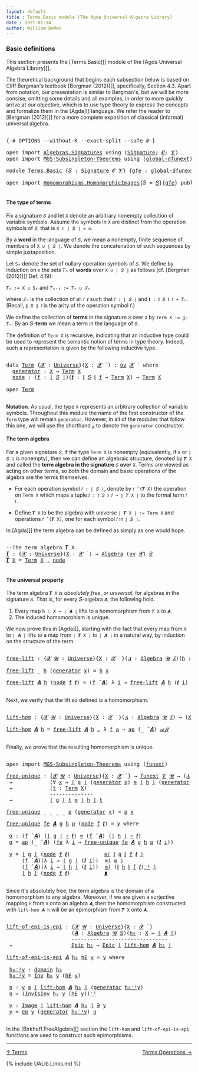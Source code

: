 ```yaml
---
layout: default
title : Terms.Basic module (The Agda Universal Algebra Library)
date : 2021-01-14
author: William DeMeo
---
```


### <a id="basic-definitions">Basic definitions</a>

This section presents the [Terms.Basic][] module of the [Agda Universal Algebra Library][].

The theoretical background that begins each subsection below is based on Cliff Bergman's textbook [Bergman (2012)][], specifically, Section 4.3.  Apart from notation, our presentation is similar to Bergman's, but we will be more concise, omitting some details and all examples, in order to more quickly arrive at our objective, which is to use type theory to express the concepts and formalize them in the [Agda][] language.  We refer the reader to [Bergman (2012)][] for a more complete exposition of classical (informal) universal algebra.

<pre class="Agda">

<a id="833" class="Symbol">{-#</a> <a id="837" class="Keyword">OPTIONS</a> <a id="845" class="Pragma">--without-K</a> <a id="857" class="Pragma">--exact-split</a> <a id="871" class="Pragma">--safe</a> <a id="878" class="Symbol">#-}</a>

<a id="883" class="Keyword">open</a> <a id="888" class="Keyword">import</a> <a id="895" href="Algebras.Signatures.html" class="Module">Algebras.Signatures</a> <a id="915" class="Keyword">using</a> <a id="921" class="Symbol">(</a><a id="922" href="Algebras.Signatures.html#1299" class="Function">Signature</a><a id="931" class="Symbol">;</a> <a id="933" href="universes.html#613" class="Generalizable">𝓞</a><a id="934" class="Symbol">;</a> <a id="936" href="universes.html#617" class="Generalizable">𝓥</a><a id="937" class="Symbol">)</a>
<a id="939" class="Keyword">open</a> <a id="944" class="Keyword">import</a> <a id="951" href="MGS-Subsingleton-Theorems.html" class="Module">MGS-Subsingleton-Theorems</a> <a id="977" class="Keyword">using</a> <a id="983" class="Symbol">(</a><a id="984" href="MGS-Subsingleton-Theorems.html#3468" class="Function">global-dfunext</a><a id="998" class="Symbol">)</a>

<a id="1001" class="Keyword">module</a> <a id="1008" href="Terms.Basic.html" class="Module">Terms.Basic</a> <a id="1020" class="Symbol">{</a><a id="1021" href="Terms.Basic.html#1021" class="Bound">𝑆</a> <a id="1023" class="Symbol">:</a> <a id="1025" href="Algebras.Signatures.html#1299" class="Function">Signature</a> <a id="1035" href="universes.html#613" class="Generalizable">𝓞</a> <a id="1037" href="universes.html#617" class="Generalizable">𝓥</a><a id="1038" class="Symbol">}</a> <a id="1040" class="Symbol">{</a><a id="1041" href="Terms.Basic.html#1041" class="Bound">gfe</a> <a id="1045" class="Symbol">:</a> <a id="1047" href="MGS-Subsingleton-Theorems.html#3468" class="Function">global-dfunext</a><a id="1061" class="Symbol">}</a> <a id="1063" class="Keyword">where</a>

<a id="1070" class="Keyword">open</a> <a id="1075" class="Keyword">import</a> <a id="1082" href="Homomorphisms.HomomorphicImages.html" class="Module">Homomorphisms.HomomorphicImages</a><a id="1113" class="Symbol">{</a><a id="1114" class="Argument">𝑆</a> <a id="1116" class="Symbol">=</a> <a id="1118" href="Terms.Basic.html#1021" class="Bound">𝑆</a><a id="1119" class="Symbol">}{</a><a id="1121" href="Terms.Basic.html#1041" class="Bound">gfe</a><a id="1124" class="Symbol">}</a> <a id="1126" class="Keyword">public</a>

</pre>

#### <a id="the-type-of-terms">The type of terms</a>

Fix a signature `𝑆` and let `X` denote an arbitrary nonempty collection of variable symbols. Assume the symbols in `X` are distinct from the operation symbols of `𝑆`, that is `X ∩ ∣ 𝑆 ∣ = ∅`.

By a **word** in the language of `𝑆`, we mean a nonempty, finite sequence of members of `X ∪ ∣ 𝑆 ∣`. We denote the concatenation of such sequences by simple juxtaposition.

Let `S₀` denote the set of nullary operation symbols of `𝑆`. We define by induction on `n` the sets `𝑇ₙ` of **words** over `X ∪ ∣ 𝑆 ∣` as follows (cf. [Bergman (2012)][] Def. 4.19):

`𝑇₀ := X ∪ S₀` and `𝑇ₙ₊₁ := 𝑇ₙ ∪ 𝒯ₙ`

where `𝒯ₙ` is the collection of all `𝑓 𝒕` such that `𝑓 : ∣ 𝑆 ∣` and `𝒕 : ∥ 𝑆 ∥ 𝑓 → 𝑇ₙ`. (Recall, `∥ 𝑆 ∥ 𝑓` is the arity of the operation symbol 𝑓.)

We define the collection of **terms** in the signature `𝑆` over `X` by `Term X := ⋃ₙ 𝑇ₙ`. By an 𝑆-**term** we mean a term in the language of `𝑆`.

The definition of `Term X` is recursive, indicating that an inductive type could be used to represent the semantic notion of terms in type theory. Indeed, such a representation is given by the following inductive type.

<pre class="Agda">

<a id="2317" class="Keyword">data</a> <a id="Term"></a><a id="2322" href="Terms.Basic.html#2322" class="Datatype">Term</a> <a id="2327" class="Symbol">{</a><a id="2328" href="Terms.Basic.html#2328" class="Bound">𝓧</a> <a id="2330" class="Symbol">:</a> <a id="2332" href="universes.html#551" class="Function">Universe</a><a id="2340" class="Symbol">}(</a><a id="2342" href="Terms.Basic.html#2342" class="Bound">X</a> <a id="2344" class="Symbol">:</a> <a id="2346" href="Terms.Basic.html#2328" class="Bound">𝓧</a> <a id="2348" href="universes.html#758" class="Function Operator">̇</a> <a id="2350" class="Symbol">)</a> <a id="2352" class="Symbol">:</a> <a id="2354" href="Algebras.Products.html#1999" class="Function">ov</a> <a id="2357" href="Terms.Basic.html#2328" class="Bound">𝓧</a> <a id="2359" href="universes.html#758" class="Function Operator">̇</a>  <a id="2362" class="Keyword">where</a>
  <a id="Term.generator"></a><a id="2370" href="Terms.Basic.html#2370" class="InductiveConstructor">generator</a> <a id="2380" class="Symbol">:</a> <a id="2382" href="Terms.Basic.html#2342" class="Bound">X</a> <a id="2384" class="Symbol">→</a> <a id="2386" href="Terms.Basic.html#2322" class="Datatype">Term</a> <a id="2391" href="Terms.Basic.html#2342" class="Bound">X</a>
  <a id="Term.node"></a><a id="2395" href="Terms.Basic.html#2395" class="InductiveConstructor">node</a> <a id="2400" class="Symbol">:</a> <a id="2402" class="Symbol">(</a><a id="2403" href="Terms.Basic.html#2403" class="Bound">f</a> <a id="2405" class="Symbol">:</a> <a id="2407" href="Prelude.Preliminaries.html#12622" class="Function Operator">∣</a> <a id="2409" href="Terms.Basic.html#1021" class="Bound">𝑆</a> <a id="2411" href="Prelude.Preliminaries.html#12622" class="Function Operator">∣</a><a id="2412" class="Symbol">)(</a><a id="2414" href="Terms.Basic.html#2414" class="Bound">𝒕</a> <a id="2416" class="Symbol">:</a> <a id="2418" href="Prelude.Preliminaries.html#12700" class="Function Operator">∥</a> <a id="2420" href="Terms.Basic.html#1021" class="Bound">𝑆</a> <a id="2422" href="Prelude.Preliminaries.html#12700" class="Function Operator">∥</a> <a id="2424" href="Terms.Basic.html#2403" class="Bound">f</a> <a id="2426" class="Symbol">→</a> <a id="2428" href="Terms.Basic.html#2322" class="Datatype">Term</a> <a id="2433" href="Terms.Basic.html#2342" class="Bound">X</a><a id="2434" class="Symbol">)</a> <a id="2436" class="Symbol">→</a> <a id="2438" href="Terms.Basic.html#2322" class="Datatype">Term</a> <a id="2443" href="Terms.Basic.html#2342" class="Bound">X</a>

<a id="2446" class="Keyword">open</a> <a id="2451" href="Terms.Basic.html#2322" class="Module">Term</a>

</pre>

**Notation**. As usual, the type `X` represents an arbitrary collection of variable symbols. Throughout this module the name of the first constructor of the `Term` type will remain `generator`. However, in all of the modules that follow this one, we will use the shorthand `ℊ` to denote the `generator` constructor.



#### <a id="the-term-algebra">The term algebra</a>

For a given signature `𝑆`, if the type `Term X` is nonempty (equivalently, if `X` or `∣ 𝑆 ∣` is nonempty), then we can define an algebraic structure, denoted by `𝑻 X` and called the **term algebra in the signature** `𝑆` **over** `X`.  Terms are viewed as acting on other terms, so both the domain and basic operations of the algebra are the terms themselves.

* For each operation symbol `𝑓 : ∣ 𝑆 ∣`, denote by `𝑓 ̂ (𝑻 X)` the operation on `Term X` which maps a tuple `𝑡 : ∥ 𝑆 ∥ 𝑓 → ∣ 𝑻 X ∣` to the formal term `𝑓 𝑡`.

* Define `𝑻 X` to be the algebra with universe `∣ 𝑻 X ∣ := Term X` and operations `𝑓 ̂ (𝑻 X)`, one for each symbol `𝑓` in `∣ 𝑆 ∣`.

In [Agda][] the term algebra can be defined as simply as one would hope.

<pre class="Agda">

<a id="3579" class="Comment">--The term algebra 𝑻 X.</a>
<a id="𝑻"></a><a id="3603" href="Terms.Basic.html#3603" class="Function">𝑻</a> <a id="3605" class="Symbol">:</a> <a id="3607" class="Symbol">{</a><a id="3608" href="Terms.Basic.html#3608" class="Bound">𝓧</a> <a id="3610" class="Symbol">:</a> <a id="3612" href="universes.html#551" class="Function">Universe</a><a id="3620" class="Symbol">}(</a><a id="3622" href="Terms.Basic.html#3622" class="Bound">X</a> <a id="3624" class="Symbol">:</a> <a id="3626" href="Terms.Basic.html#3608" class="Bound">𝓧</a> <a id="3628" href="universes.html#758" class="Function Operator">̇</a> <a id="3630" class="Symbol">)</a> <a id="3632" class="Symbol">→</a> <a id="3634" href="Algebras.Algebras.html#694" class="Function">Algebra</a> <a id="3642" class="Symbol">(</a><a id="3643" href="Algebras.Products.html#1999" class="Function">ov</a> <a id="3646" href="Terms.Basic.html#3608" class="Bound">𝓧</a><a id="3647" class="Symbol">)</a> <a id="3649" href="Terms.Basic.html#1021" class="Bound">𝑆</a>
<a id="3651" href="Terms.Basic.html#3603" class="Function">𝑻</a> <a id="3653" href="Terms.Basic.html#3653" class="Bound">X</a> <a id="3655" class="Symbol">=</a> <a id="3657" href="Terms.Basic.html#2322" class="Datatype">Term</a> <a id="3662" href="Terms.Basic.html#3653" class="Bound">X</a> <a id="3664" href="Prelude.Equality.html#493" class="InductiveConstructor Operator">,</a> <a id="3666" href="Terms.Basic.html#2395" class="InductiveConstructor">node</a>

</pre>



#### <a id="the-universal-property">The universal property</a>

The term algebra `𝑻 X` is *absolutely free*, or *universal*, for algebras in the signature `𝑆`. That is, for every 𝑆-algebra `𝑨`, the following hold.

1.  Every map `h : 𝑋 → ∣ 𝑨 ∣` lifts to a homomorphism from `𝑻 X` to `𝑨`.
2.  The induced homomorphism is unique.

We now prove this in [Agda][], starting with the fact that every map from `X` to `∣ 𝑨 ∣` lifts to a map from `∣ 𝑻 X ∣` to `∣ 𝑨 ∣` in a natural way, by induction on the structure of the term.

<pre class="Agda">

<a id="free-lift"></a><a id="4221" href="Terms.Basic.html#4221" class="Function">free-lift</a> <a id="4231" class="Symbol">:</a> <a id="4233" class="Symbol">{</a><a id="4234" href="Terms.Basic.html#4234" class="Bound">𝓧</a> <a id="4236" href="Terms.Basic.html#4236" class="Bound">𝓤</a> <a id="4238" class="Symbol">:</a> <a id="4240" href="universes.html#551" class="Function">Universe</a><a id="4248" class="Symbol">}{</a><a id="4250" href="Terms.Basic.html#4250" class="Bound">X</a> <a id="4252" class="Symbol">:</a> <a id="4254" href="Terms.Basic.html#4234" class="Bound">𝓧</a> <a id="4256" href="universes.html#758" class="Function Operator">̇</a> <a id="4258" class="Symbol">}(</a><a id="4260" href="Terms.Basic.html#4260" class="Bound">𝑨</a> <a id="4262" class="Symbol">:</a> <a id="4264" href="Algebras.Algebras.html#694" class="Function">Algebra</a> <a id="4272" href="Terms.Basic.html#4236" class="Bound">𝓤</a> <a id="4274" href="Terms.Basic.html#1021" class="Bound">𝑆</a><a id="4275" class="Symbol">)(</a><a id="4277" href="Terms.Basic.html#4277" class="Bound">h</a> <a id="4279" class="Symbol">:</a> <a id="4281" href="Terms.Basic.html#4250" class="Bound">X</a> <a id="4283" class="Symbol">→</a> <a id="4285" href="Prelude.Preliminaries.html#12622" class="Function Operator">∣</a> <a id="4287" href="Terms.Basic.html#4260" class="Bound">𝑨</a> <a id="4289" href="Prelude.Preliminaries.html#12622" class="Function Operator">∣</a><a id="4290" class="Symbol">)</a> <a id="4292" class="Symbol">→</a> <a id="4294" href="Prelude.Preliminaries.html#12622" class="Function Operator">∣</a> <a id="4296" href="Terms.Basic.html#3603" class="Function">𝑻</a> <a id="4298" href="Terms.Basic.html#4250" class="Bound">X</a> <a id="4300" href="Prelude.Preliminaries.html#12622" class="Function Operator">∣</a> <a id="4302" class="Symbol">→</a> <a id="4304" href="Prelude.Preliminaries.html#12622" class="Function Operator">∣</a> <a id="4306" href="Terms.Basic.html#4260" class="Bound">𝑨</a> <a id="4308" href="Prelude.Preliminaries.html#12622" class="Function Operator">∣</a>

<a id="4311" href="Terms.Basic.html#4221" class="Function">free-lift</a> <a id="4321" class="Symbol">_</a> <a id="4323" href="Terms.Basic.html#4323" class="Bound">h</a> <a id="4325" class="Symbol">(</a><a id="4326" href="Terms.Basic.html#2370" class="InductiveConstructor">generator</a> <a id="4336" href="Terms.Basic.html#4336" class="Bound">x</a><a id="4337" class="Symbol">)</a> <a id="4339" class="Symbol">=</a> <a id="4341" href="Terms.Basic.html#4323" class="Bound">h</a> <a id="4343" href="Terms.Basic.html#4336" class="Bound">x</a>

<a id="4346" href="Terms.Basic.html#4221" class="Function">free-lift</a> <a id="4356" href="Terms.Basic.html#4356" class="Bound">𝑨</a> <a id="4358" href="Terms.Basic.html#4358" class="Bound">h</a> <a id="4360" class="Symbol">(</a><a id="4361" href="Terms.Basic.html#2395" class="InductiveConstructor">node</a> <a id="4366" href="Terms.Basic.html#4366" class="Bound">f</a> <a id="4368" href="Terms.Basic.html#4368" class="Bound">𝒕</a><a id="4369" class="Symbol">)</a> <a id="4371" class="Symbol">=</a> <a id="4373" class="Symbol">(</a><a id="4374" href="Terms.Basic.html#4366" class="Bound">f</a> <a id="4376" href="Algebras.Algebras.html#2844" class="Function Operator">̂</a> <a id="4378" href="Terms.Basic.html#4356" class="Bound">𝑨</a><a id="4379" class="Symbol">)</a> <a id="4381" class="Symbol">λ</a> <a id="4383" href="Terms.Basic.html#4383" class="Bound">i</a> <a id="4385" class="Symbol">→</a> <a id="4387" href="Terms.Basic.html#4221" class="Function">free-lift</a> <a id="4397" href="Terms.Basic.html#4356" class="Bound">𝑨</a> <a id="4399" href="Terms.Basic.html#4358" class="Bound">h</a> <a id="4401" class="Symbol">(</a><a id="4402" href="Terms.Basic.html#4368" class="Bound">𝒕</a> <a id="4404" href="Terms.Basic.html#4383" class="Bound">i</a><a id="4405" class="Symbol">)</a>

</pre>

Next, we verify that the lift so defined is a homomorphism.

<pre class="Agda">

<a id="lift-hom"></a><a id="4495" href="Terms.Basic.html#4495" class="Function">lift-hom</a> <a id="4504" class="Symbol">:</a> <a id="4506" class="Symbol">{</a><a id="4507" href="Terms.Basic.html#4507" class="Bound">𝓧</a> <a id="4509" href="Terms.Basic.html#4509" class="Bound">𝓤</a> <a id="4511" class="Symbol">:</a> <a id="4513" href="universes.html#551" class="Function">Universe</a><a id="4521" class="Symbol">}{</a><a id="4523" href="Terms.Basic.html#4523" class="Bound">X</a> <a id="4525" class="Symbol">:</a> <a id="4527" href="Terms.Basic.html#4507" class="Bound">𝓧</a> <a id="4529" href="universes.html#758" class="Function Operator">̇</a> <a id="4531" class="Symbol">}(</a><a id="4533" href="Terms.Basic.html#4533" class="Bound">𝑨</a> <a id="4535" class="Symbol">:</a> <a id="4537" href="Algebras.Algebras.html#694" class="Function">Algebra</a> <a id="4545" href="Terms.Basic.html#4509" class="Bound">𝓤</a> <a id="4547" href="Terms.Basic.html#1021" class="Bound">𝑆</a><a id="4548" class="Symbol">)</a> <a id="4550" class="Symbol">→</a> <a id="4552" class="Symbol">(</a><a id="4553" href="Terms.Basic.html#4523" class="Bound">X</a> <a id="4555" class="Symbol">→</a> <a id="4557" href="Prelude.Preliminaries.html#12622" class="Function Operator">∣</a> <a id="4559" href="Terms.Basic.html#4533" class="Bound">𝑨</a> <a id="4561" href="Prelude.Preliminaries.html#12622" class="Function Operator">∣</a><a id="4562" class="Symbol">)</a> <a id="4564" class="Symbol">→</a> <a id="4566" href="Homomorphisms.Basic.html#2268" class="Function">hom</a> <a id="4570" class="Symbol">(</a><a id="4571" href="Terms.Basic.html#3603" class="Function">𝑻</a> <a id="4573" href="Terms.Basic.html#4523" class="Bound">X</a><a id="4574" class="Symbol">)</a> <a id="4576" href="Terms.Basic.html#4533" class="Bound">𝑨</a>

<a id="4579" href="Terms.Basic.html#4495" class="Function">lift-hom</a> <a id="4588" href="Terms.Basic.html#4588" class="Bound">𝑨</a> <a id="4590" href="Terms.Basic.html#4590" class="Bound">h</a> <a id="4592" class="Symbol">=</a> <a id="4594" href="Terms.Basic.html#4221" class="Function">free-lift</a> <a id="4604" href="Terms.Basic.html#4588" class="Bound">𝑨</a> <a id="4606" href="Terms.Basic.html#4590" class="Bound">h</a> <a id="4608" href="Prelude.Equality.html#493" class="InductiveConstructor Operator">,</a> <a id="4610" class="Symbol">λ</a> <a id="4612" href="Terms.Basic.html#4612" class="Bound">f</a> <a id="4614" href="Terms.Basic.html#4614" class="Bound">a</a> <a id="4616" class="Symbol">→</a> <a id="4618" href="MGS-MLTT.html#6613" class="Function">ap</a> <a id="4621" class="Symbol">(_</a> <a id="4624" href="Algebras.Algebras.html#2844" class="Function Operator">̂</a> <a id="4626" href="Terms.Basic.html#4588" class="Bound">𝑨</a><a id="4627" class="Symbol">)</a> <a id="4629" href="Prelude.Inverses.html#574" class="InductiveConstructor">𝓇ℯ𝒻𝓁</a>

</pre>

Finally, we prove that the resulting homomorphism is unique.

<pre class="Agda">

<a id="4723" class="Keyword">open</a> <a id="4728" class="Keyword">import</a> <a id="4735" href="MGS-Subsingleton-Theorems.html" class="Module">MGS-Subsingleton-Theorems</a> <a id="4761" class="Keyword">using</a> <a id="4767" class="Symbol">(</a><a id="4768" href="MGS-FunExt-from-Univalence.html#393" class="Function">funext</a><a id="4774" class="Symbol">)</a>

<a id="free-unique"></a><a id="4777" href="Terms.Basic.html#4777" class="Function">free-unique</a> <a id="4789" class="Symbol">:</a> <a id="4791" class="Symbol">{</a><a id="4792" href="Terms.Basic.html#4792" class="Bound">𝓧</a> <a id="4794" href="Terms.Basic.html#4794" class="Bound">𝓤</a> <a id="4796" class="Symbol">:</a> <a id="4798" href="universes.html#551" class="Function">Universe</a><a id="4806" class="Symbol">}{</a><a id="4808" href="Terms.Basic.html#4808" class="Bound">X</a> <a id="4810" class="Symbol">:</a> <a id="4812" href="Terms.Basic.html#4792" class="Bound">𝓧</a> <a id="4814" href="universes.html#758" class="Function Operator">̇</a> <a id="4816" class="Symbol">}</a> <a id="4818" class="Symbol">→</a> <a id="4820" href="MGS-FunExt-from-Univalence.html#393" class="Function">funext</a> <a id="4827" href="Terms.Basic.html#1037" class="Bound">𝓥</a> <a id="4829" href="Terms.Basic.html#4794" class="Bound">𝓤</a> <a id="4831" class="Symbol">→</a> <a id="4833" class="Symbol">(</a><a id="4834" href="Terms.Basic.html#4834" class="Bound">𝑨</a> <a id="4836" class="Symbol">:</a> <a id="4838" href="Algebras.Algebras.html#694" class="Function">Algebra</a> <a id="4846" href="Terms.Basic.html#4794" class="Bound">𝓤</a> <a id="4848" href="Terms.Basic.html#1021" class="Bound">𝑆</a><a id="4849" class="Symbol">)(</a><a id="4851" href="Terms.Basic.html#4851" class="Bound">g</a> <a id="4853" href="Terms.Basic.html#4853" class="Bound">h</a> <a id="4855" class="Symbol">:</a> <a id="4857" href="Homomorphisms.Basic.html#2268" class="Function">hom</a> <a id="4861" class="Symbol">(</a><a id="4862" href="Terms.Basic.html#3603" class="Function">𝑻</a> <a id="4864" href="Terms.Basic.html#4808" class="Bound">X</a><a id="4865" class="Symbol">)</a> <a id="4867" href="Terms.Basic.html#4834" class="Bound">𝑨</a><a id="4868" class="Symbol">)</a>
 <a id="4871" class="Symbol">→</a>            <a id="4884" class="Symbol">(∀</a> <a id="4887" href="Terms.Basic.html#4887" class="Bound">x</a> <a id="4889" class="Symbol">→</a> <a id="4891" href="Prelude.Preliminaries.html#12622" class="Function Operator">∣</a> <a id="4893" href="Terms.Basic.html#4851" class="Bound">g</a> <a id="4895" href="Prelude.Preliminaries.html#12622" class="Function Operator">∣</a> <a id="4897" class="Symbol">(</a><a id="4898" href="Terms.Basic.html#2370" class="InductiveConstructor">generator</a> <a id="4908" href="Terms.Basic.html#4887" class="Bound">x</a><a id="4909" class="Symbol">)</a> <a id="4911" href="Prelude.Inverses.html#560" class="Datatype Operator">≡</a> <a id="4913" href="Prelude.Preliminaries.html#12622" class="Function Operator">∣</a> <a id="4915" href="Terms.Basic.html#4853" class="Bound">h</a> <a id="4917" href="Prelude.Preliminaries.html#12622" class="Function Operator">∣</a> <a id="4919" class="Symbol">(</a><a id="4920" href="Terms.Basic.html#2370" class="InductiveConstructor">generator</a> <a id="4930" href="Terms.Basic.html#4887" class="Bound">x</a><a id="4931" class="Symbol">))</a>
 <a id="4935" class="Symbol">→</a>            <a id="4948" class="Symbol">(</a><a id="4949" href="Terms.Basic.html#4949" class="Bound">t</a> <a id="4951" class="Symbol">:</a> <a id="4953" href="Terms.Basic.html#2322" class="Datatype">Term</a> <a id="4958" href="Terms.Basic.html#4808" class="Bound">X</a><a id="4959" class="Symbol">)</a>
              <a id="4975" class="Comment">--------------</a>
 <a id="4991" class="Symbol">→</a>            <a id="5004" href="Prelude.Preliminaries.html#12622" class="Function Operator">∣</a> <a id="5006" href="Terms.Basic.html#4851" class="Bound">g</a> <a id="5008" href="Prelude.Preliminaries.html#12622" class="Function Operator">∣</a> <a id="5010" href="Terms.Basic.html#4949" class="Bound">t</a> <a id="5012" href="Prelude.Inverses.html#560" class="Datatype Operator">≡</a> <a id="5014" href="Prelude.Preliminaries.html#12622" class="Function Operator">∣</a> <a id="5016" href="Terms.Basic.html#4853" class="Bound">h</a> <a id="5018" href="Prelude.Preliminaries.html#12622" class="Function Operator">∣</a> <a id="5020" href="Terms.Basic.html#4949" class="Bound">t</a>

<a id="5023" href="Terms.Basic.html#4777" class="Function">free-unique</a> <a id="5035" class="Symbol">_</a> <a id="5037" class="Symbol">_</a> <a id="5039" class="Symbol">_</a> <a id="5041" class="Symbol">_</a> <a id="5043" href="Terms.Basic.html#5043" class="Bound">p</a> <a id="5045" class="Symbol">(</a><a id="5046" href="Terms.Basic.html#2370" class="InductiveConstructor">generator</a> <a id="5056" href="Terms.Basic.html#5056" class="Bound">x</a><a id="5057" class="Symbol">)</a> <a id="5059" class="Symbol">=</a> <a id="5061" href="Terms.Basic.html#5043" class="Bound">p</a> <a id="5063" href="Terms.Basic.html#5056" class="Bound">x</a>

<a id="5066" href="Terms.Basic.html#4777" class="Function">free-unique</a> <a id="5078" href="Terms.Basic.html#5078" class="Bound">fe</a> <a id="5081" href="Terms.Basic.html#5081" class="Bound">𝑨</a> <a id="5083" href="Terms.Basic.html#5083" class="Bound">g</a> <a id="5085" href="Terms.Basic.html#5085" class="Bound">h</a> <a id="5087" href="Terms.Basic.html#5087" class="Bound">p</a> <a id="5089" class="Symbol">(</a><a id="5090" href="Terms.Basic.html#2395" class="InductiveConstructor">node</a> <a id="5095" href="Terms.Basic.html#5095" class="Bound">f</a> <a id="5097" href="Terms.Basic.html#5097" class="Bound">𝒕</a><a id="5098" class="Symbol">)</a> <a id="5100" class="Symbol">=</a> <a id="5102" href="Terms.Basic.html#5216" class="Function">γ</a> <a id="5104" class="Keyword">where</a>

 <a id="5112" href="Terms.Basic.html#5112" class="Function">α</a> <a id="5114" class="Symbol">:</a> <a id="5116" class="Symbol">(</a><a id="5117" href="Terms.Basic.html#5095" class="Bound">f</a> <a id="5119" href="Algebras.Algebras.html#2844" class="Function Operator">̂</a> <a id="5121" href="Terms.Basic.html#5081" class="Bound">𝑨</a><a id="5122" class="Symbol">)</a> <a id="5124" class="Symbol">(</a><a id="5125" href="Prelude.Preliminaries.html#12622" class="Function Operator">∣</a> <a id="5127" href="Terms.Basic.html#5083" class="Bound">g</a> <a id="5129" href="Prelude.Preliminaries.html#12622" class="Function Operator">∣</a> <a id="5131" href="MGS-MLTT.html#3813" class="Function Operator">∘</a> <a id="5133" href="Terms.Basic.html#5097" class="Bound">𝒕</a><a id="5134" class="Symbol">)</a> <a id="5136" href="Prelude.Inverses.html#560" class="Datatype Operator">≡</a> <a id="5138" class="Symbol">(</a><a id="5139" href="Terms.Basic.html#5095" class="Bound">f</a> <a id="5141" href="Algebras.Algebras.html#2844" class="Function Operator">̂</a> <a id="5143" href="Terms.Basic.html#5081" class="Bound">𝑨</a><a id="5144" class="Symbol">)</a> <a id="5146" class="Symbol">(</a><a id="5147" href="Prelude.Preliminaries.html#12622" class="Function Operator">∣</a> <a id="5149" href="Terms.Basic.html#5085" class="Bound">h</a> <a id="5151" href="Prelude.Preliminaries.html#12622" class="Function Operator">∣</a> <a id="5153" href="MGS-MLTT.html#3813" class="Function Operator">∘</a> <a id="5155" href="Terms.Basic.html#5097" class="Bound">𝒕</a><a id="5156" class="Symbol">)</a>
 <a id="5159" href="Terms.Basic.html#5112" class="Function">α</a> <a id="5161" class="Symbol">=</a> <a id="5163" href="MGS-MLTT.html#6613" class="Function">ap</a> <a id="5166" class="Symbol">(_</a> <a id="5169" href="Algebras.Algebras.html#2844" class="Function Operator">̂</a> <a id="5171" href="Terms.Basic.html#5081" class="Bound">𝑨</a><a id="5172" class="Symbol">)</a> <a id="5174" class="Symbol">(</a><a id="5175" href="Terms.Basic.html#5078" class="Bound">fe</a> <a id="5178" class="Symbol">λ</a> <a id="5180" href="Terms.Basic.html#5180" class="Bound">i</a> <a id="5182" class="Symbol">→</a> <a id="5184" href="Terms.Basic.html#4777" class="Function">free-unique</a> <a id="5196" href="Terms.Basic.html#5078" class="Bound">fe</a> <a id="5199" href="Terms.Basic.html#5081" class="Bound">𝑨</a> <a id="5201" href="Terms.Basic.html#5083" class="Bound">g</a> <a id="5203" href="Terms.Basic.html#5085" class="Bound">h</a> <a id="5205" href="Terms.Basic.html#5087" class="Bound">p</a> <a id="5207" class="Symbol">(</a><a id="5208" href="Terms.Basic.html#5097" class="Bound">𝒕</a> <a id="5210" href="Terms.Basic.html#5180" class="Bound">i</a><a id="5211" class="Symbol">))</a>

 <a id="5216" href="Terms.Basic.html#5216" class="Function">γ</a> <a id="5218" class="Symbol">=</a> <a id="5220" href="Prelude.Preliminaries.html#12622" class="Function Operator">∣</a> <a id="5222" href="Terms.Basic.html#5083" class="Bound">g</a> <a id="5224" href="Prelude.Preliminaries.html#12622" class="Function Operator">∣</a> <a id="5226" class="Symbol">(</a><a id="5227" href="Terms.Basic.html#2395" class="InductiveConstructor">node</a> <a id="5232" href="Terms.Basic.html#5095" class="Bound">f</a> <a id="5234" href="Terms.Basic.html#5097" class="Bound">𝒕</a><a id="5235" class="Symbol">)</a>           <a id="5247" href="MGS-MLTT.html#5997" class="Function Operator">≡⟨</a> <a id="5250" href="Prelude.Preliminaries.html#12700" class="Function Operator">∥</a> <a id="5252" href="Terms.Basic.html#5083" class="Bound">g</a> <a id="5254" href="Prelude.Preliminaries.html#12700" class="Function Operator">∥</a> <a id="5256" href="Terms.Basic.html#5095" class="Bound">f</a> <a id="5258" href="Terms.Basic.html#5097" class="Bound">𝒕</a> <a id="5260" href="MGS-MLTT.html#5997" class="Function Operator">⟩</a>
     <a id="5267" class="Symbol">(</a><a id="5268" href="Terms.Basic.html#5095" class="Bound">f</a> <a id="5270" href="Algebras.Algebras.html#2844" class="Function Operator">̂</a> <a id="5272" href="Terms.Basic.html#5081" class="Bound">𝑨</a><a id="5273" class="Symbol">)(λ</a> <a id="5277" href="Terms.Basic.html#5277" class="Bound">i</a> <a id="5279" class="Symbol">→</a> <a id="5281" href="Prelude.Preliminaries.html#12622" class="Function Operator">∣</a> <a id="5283" href="Terms.Basic.html#5083" class="Bound">g</a> <a id="5285" href="Prelude.Preliminaries.html#12622" class="Function Operator">∣</a> <a id="5287" class="Symbol">(</a><a id="5288" href="Terms.Basic.html#5097" class="Bound">𝒕</a> <a id="5290" href="Terms.Basic.html#5277" class="Bound">i</a><a id="5291" class="Symbol">))</a>  <a id="5295" href="MGS-MLTT.html#5997" class="Function Operator">≡⟨</a> <a id="5298" href="Terms.Basic.html#5112" class="Function">α</a> <a id="5300" href="MGS-MLTT.html#5997" class="Function Operator">⟩</a>
     <a id="5307" class="Symbol">(</a><a id="5308" href="Terms.Basic.html#5095" class="Bound">f</a> <a id="5310" href="Algebras.Algebras.html#2844" class="Function Operator">̂</a> <a id="5312" href="Terms.Basic.html#5081" class="Bound">𝑨</a><a id="5313" class="Symbol">)(λ</a> <a id="5317" href="Terms.Basic.html#5317" class="Bound">i</a> <a id="5319" class="Symbol">→</a> <a id="5321" href="Prelude.Preliminaries.html#12622" class="Function Operator">∣</a> <a id="5323" href="Terms.Basic.html#5085" class="Bound">h</a> <a id="5325" href="Prelude.Preliminaries.html#12622" class="Function Operator">∣</a> <a id="5327" class="Symbol">(</a><a id="5328" href="Terms.Basic.html#5097" class="Bound">𝒕</a> <a id="5330" href="Terms.Basic.html#5317" class="Bound">i</a><a id="5331" class="Symbol">))</a>  <a id="5335" href="MGS-MLTT.html#5997" class="Function Operator">≡⟨</a> <a id="5338" class="Symbol">(</a><a id="5339" href="Prelude.Preliminaries.html#12700" class="Function Operator">∥</a> <a id="5341" href="Terms.Basic.html#5085" class="Bound">h</a> <a id="5343" href="Prelude.Preliminaries.html#12700" class="Function Operator">∥</a> <a id="5345" href="Terms.Basic.html#5095" class="Bound">f</a> <a id="5347" href="Terms.Basic.html#5097" class="Bound">𝒕</a><a id="5348" class="Symbol">)</a><a id="5349" href="MGS-MLTT.html#6125" class="Function Operator">⁻¹</a> <a id="5352" href="MGS-MLTT.html#5997" class="Function Operator">⟩</a>
     <a id="5359" href="Prelude.Preliminaries.html#12622" class="Function Operator">∣</a> <a id="5361" href="Terms.Basic.html#5085" class="Bound">h</a> <a id="5363" href="Prelude.Preliminaries.html#12622" class="Function Operator">∣</a> <a id="5365" class="Symbol">(</a><a id="5366" href="Terms.Basic.html#2395" class="InductiveConstructor">node</a> <a id="5371" href="Terms.Basic.html#5095" class="Bound">f</a> <a id="5373" href="Terms.Basic.html#5097" class="Bound">𝒕</a><a id="5374" class="Symbol">)</a>           <a id="5386" href="MGS-MLTT.html#6079" class="Function Operator">∎</a>

</pre>

Since it's absolutely free, the term algebra is the domain of a homomorphism to any algebra. Moreover, if we are given a surjective mapping `h` from `X` onto an algebra `𝑨`, then the homomorphism constructed with `lift-hom 𝑨 h` will be an epimorphism from `𝑻 X` onto `𝑨`.

<pre class="Agda">

<a id="lift-of-epi-is-epi"></a><a id="5688" href="Terms.Basic.html#5688" class="Function">lift-of-epi-is-epi</a> <a id="5707" class="Symbol">:</a> <a id="5709" class="Symbol">{</a><a id="5710" href="Terms.Basic.html#5710" class="Bound">𝓧</a> <a id="5712" href="Terms.Basic.html#5712" class="Bound">𝓤</a> <a id="5714" class="Symbol">:</a> <a id="5716" href="universes.html#551" class="Function">Universe</a><a id="5724" class="Symbol">}{</a><a id="5726" href="Terms.Basic.html#5726" class="Bound">X</a> <a id="5728" class="Symbol">:</a> <a id="5730" href="Terms.Basic.html#5710" class="Bound">𝓧</a> <a id="5732" href="universes.html#758" class="Function Operator">̇</a> <a id="5734" class="Symbol">}</a>
                     <a id="5757" class="Symbol">(</a><a id="5758" href="Terms.Basic.html#5758" class="Bound">𝑨</a> <a id="5760" class="Symbol">:</a> <a id="5762" href="Algebras.Algebras.html#694" class="Function">Algebra</a> <a id="5770" href="Terms.Basic.html#5712" class="Bound">𝓤</a> <a id="5772" href="Terms.Basic.html#1021" class="Bound">𝑆</a><a id="5773" class="Symbol">)(</a><a id="5775" href="Terms.Basic.html#5775" class="Bound">h₀</a> <a id="5778" class="Symbol">:</a> <a id="5780" href="Terms.Basic.html#5726" class="Bound">X</a> <a id="5782" class="Symbol">→</a> <a id="5784" href="Prelude.Preliminaries.html#12622" class="Function Operator">∣</a> <a id="5786" href="Terms.Basic.html#5758" class="Bound">𝑨</a> <a id="5788" href="Prelude.Preliminaries.html#12622" class="Function Operator">∣</a><a id="5789" class="Symbol">)</a>
                     <a id="5812" class="Comment">-------------------------------</a>
 <a id="5845" class="Symbol">→</a>                   <a id="5865" href="Prelude.Inverses.html#2322" class="Function">Epic</a> <a id="5870" href="Terms.Basic.html#5775" class="Bound">h₀</a> <a id="5873" class="Symbol">→</a> <a id="5875" href="Prelude.Inverses.html#2322" class="Function">Epic</a> <a id="5880" href="Prelude.Preliminaries.html#12622" class="Function Operator">∣</a> <a id="5882" href="Terms.Basic.html#4495" class="Function">lift-hom</a> <a id="5891" href="Terms.Basic.html#5758" class="Bound">𝑨</a> <a id="5893" href="Terms.Basic.html#5775" class="Bound">h₀</a> <a id="5896" href="Prelude.Preliminaries.html#12622" class="Function Operator">∣</a>

<a id="5899" href="Terms.Basic.html#5688" class="Function">lift-of-epi-is-epi</a> <a id="5918" href="Terms.Basic.html#5918" class="Bound">𝑨</a> <a id="5920" href="Terms.Basic.html#5920" class="Bound">h₀</a> <a id="5923" href="Terms.Basic.html#5923" class="Bound">hE</a> <a id="5926" href="Terms.Basic.html#5926" class="Bound">y</a> <a id="5928" class="Symbol">=</a> <a id="5930" href="Terms.Basic.html#6061" class="Function">γ</a> <a id="5932" class="Keyword">where</a>

 <a id="5940" href="Terms.Basic.html#5940" class="Function">h₀⁻¹y</a> <a id="5946" class="Symbol">:</a> <a id="5948" href="MGS-MLTT.html#3944" class="Function">domain</a> <a id="5955" href="Terms.Basic.html#5920" class="Bound">h₀</a>
 <a id="5959" href="Terms.Basic.html#5940" class="Function">h₀⁻¹y</a> <a id="5965" class="Symbol">=</a> <a id="5967" href="Prelude.Inverses.html#1594" class="Function">Inv</a> <a id="5971" href="Terms.Basic.html#5920" class="Bound">h₀</a> <a id="5974" href="Terms.Basic.html#5926" class="Bound">y</a> <a id="5976" class="Symbol">(</a><a id="5977" href="Terms.Basic.html#5923" class="Bound">hE</a> <a id="5980" href="Terms.Basic.html#5926" class="Bound">y</a><a id="5981" class="Symbol">)</a>

 <a id="5985" href="Terms.Basic.html#5985" class="Function">η</a> <a id="5987" class="Symbol">:</a> <a id="5989" href="Terms.Basic.html#5926" class="Bound">y</a> <a id="5991" href="Prelude.Inverses.html#560" class="Datatype Operator">≡</a> <a id="5993" href="Prelude.Preliminaries.html#12622" class="Function Operator">∣</a> <a id="5995" href="Terms.Basic.html#4495" class="Function">lift-hom</a> <a id="6004" href="Terms.Basic.html#5918" class="Bound">𝑨</a> <a id="6006" href="Terms.Basic.html#5920" class="Bound">h₀</a> <a id="6009" href="Prelude.Preliminaries.html#12622" class="Function Operator">∣</a> <a id="6011" class="Symbol">(</a><a id="6012" href="Terms.Basic.html#2370" class="InductiveConstructor">generator</a> <a id="6022" href="Terms.Basic.html#5940" class="Function">h₀⁻¹y</a><a id="6027" class="Symbol">)</a>
 <a id="6030" href="Terms.Basic.html#5985" class="Function">η</a> <a id="6032" class="Symbol">=</a> <a id="6034" class="Symbol">(</a><a id="6035" href="Prelude.Inverses.html#1855" class="Function">InvIsInv</a> <a id="6044" href="Terms.Basic.html#5920" class="Bound">h₀</a> <a id="6047" href="Terms.Basic.html#5926" class="Bound">y</a> <a id="6049" class="Symbol">(</a><a id="6050" href="Terms.Basic.html#5923" class="Bound">hE</a> <a id="6053" href="Terms.Basic.html#5926" class="Bound">y</a><a id="6054" class="Symbol">))</a><a id="6056" href="MGS-MLTT.html#6125" class="Function Operator">⁻¹</a>

 <a id="6061" href="Terms.Basic.html#6061" class="Function">γ</a> <a id="6063" class="Symbol">:</a> <a id="6065" href="Prelude.Inverses.html#715" class="Datatype Operator">Image</a> <a id="6071" href="Prelude.Preliminaries.html#12622" class="Function Operator">∣</a> <a id="6073" href="Terms.Basic.html#4495" class="Function">lift-hom</a> <a id="6082" href="Terms.Basic.html#5918" class="Bound">𝑨</a> <a id="6084" href="Terms.Basic.html#5920" class="Bound">h₀</a> <a id="6087" href="Prelude.Preliminaries.html#12622" class="Function Operator">∣</a> <a id="6089" href="Prelude.Inverses.html#715" class="Datatype Operator">∋</a> <a id="6091" href="Terms.Basic.html#5926" class="Bound">y</a>
 <a id="6094" href="Terms.Basic.html#6061" class="Function">γ</a> <a id="6096" class="Symbol">=</a> <a id="6098" href="Prelude.Inverses.html#811" class="InductiveConstructor">eq</a> <a id="6101" href="Terms.Basic.html#5926" class="Bound">y</a> <a id="6103" class="Symbol">(</a><a id="6104" href="Terms.Basic.html#2370" class="InductiveConstructor">generator</a> <a id="6114" href="Terms.Basic.html#5940" class="Function">h₀⁻¹y</a><a id="6119" class="Symbol">)</a> <a id="6121" href="Terms.Basic.html#5985" class="Function">η</a>

</pre>


In the [Birkhoff.FreeAlgebra][] section the `lift-hom` and `lift-of-epi-is-epi` functions are used to construct such epimorphisms.




--------------------------------------

[↑ Terms](Terms.html)
<span style="float:right;">[Terms.Operations →](Terms.Operations.html)</span>

{% include UALib.Links.md %}

